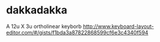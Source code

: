 # dakkadakka
A 12u X 3u ortholinear keyborb
http://www.keyboard-layout-editor.com/#/gists/f1bda3a87822868599cf6e3c4340f594
